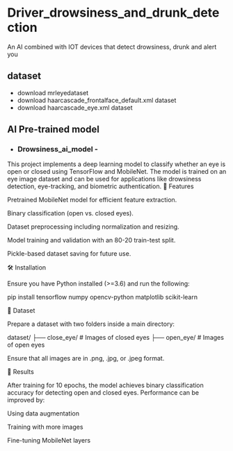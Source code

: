 # Driver_drowsiness_and_drunk_detection
An AI combined  with IOT devices that detect drowsiness, drunk and alert you
## dataset
- download mrleyedataset 
- download haarcascade_frontalface_default.xml dataset
- download haarcascade_eye.xml dataset
## AI Pre-trained model
- ### Drowsiness_ai_model -
This project implements a deep learning model to classify whether an eye is open or closed using TensorFlow and MobileNet. The model is trained on an eye image dataset and can be used for applications like drowsiness detection, eye-tracking, and biometric authentication.
📌 Features

Pretrained MobileNet model for efficient feature extraction.

Binary classification (open vs. closed eyes).

Dataset preprocessing including normalization and resizing.

Model training and validation with an 80-20 train-test split.

Pickle-based dataset saving for future use.

🛠 Installation

Ensure you have Python installed (>=3.6) and run the following:

pip install tensorflow numpy opencv-python matplotlib scikit-learn

📂 Dataset

Prepare a dataset with two folders inside a main directory:

dataset/
    ├── close_eye/  # Images of closed eyes
    ├── open_eye/   # Images of open eyes

Ensure that all images are in .png, .jpg, or .jpeg format.

🎯 Results

After training for 10 epochs, the model achieves binary classification accuracy for detecting open and closed eyes. Performance can be improved by:

Using data augmentation

Training with more images

Fine-tuning MobileNet layers
